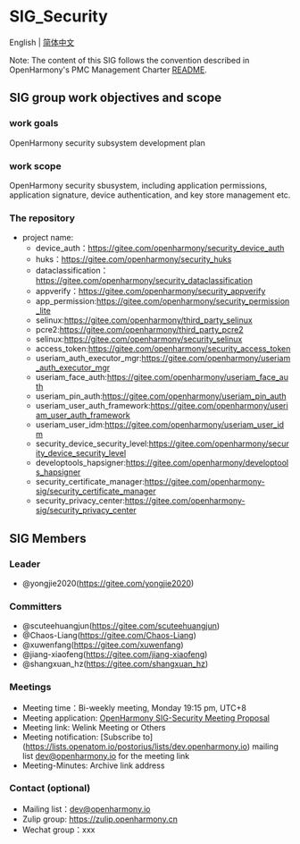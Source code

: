 # SIG_Security
English | [简体中文](./sig_security_cn.md)

Note: The content of this SIG follows the convention described in OpenHarmony's PMC Management Charter [README](/zh/pmc.md).

## SIG group work objectives and scope

### work goals
OpenHarmony security subsystem development plan

### work scope
OpenHarmony security sbusystem, including application permissions, application signature, device authentication, and key store management etc.

### The repository
- project name:
  - device_auth：https://gitee.com/openharmony/security_device_auth
  - huks：https://gitee.com/openharmony/security_huks
  - dataclassification：https://gitee.com/openharmony/security_dataclassification
  - appverify：https://gitee.com/openharmony/security_appverify
  - app_permission:https://gitee.com/openharmony/security_permission_lite
  - selinux:https://gitee.com/openharmony/third_party_selinux
  - pcre2:https://gitee.com/openharmony/third_party_pcre2
  - selinux:https://gitee.com/openharmony/security_selinux
  - access_token:https://gitee.com/openharmony/security_access_token
  - useriam_auth_executor_mgr:https://gitee.com/openharmony/useriam_auth_executor_mgr
  - useriam_face_auth:https://gitee.com/openharmony/useriam_face_auth
  - useriam_pin_auth:https://gitee.com/openharmony/useriam_pin_auth
  - useriam_user_auth_framework:https://gitee.com/openharmony/useriam_user_auth_framework
  - useriam_user_idm:https://gitee.com/openharmony/useriam_user_idm
  - security_device_security_level:https://gitee.com/openharmony/security_device_security_level
  - developtools_hapsigner:https://gitee.com/openharmony/developtools_hapsigner
  - security_certificate_manager:https://gitee.com/openharmony-sig/security_certificate_manager
  - security_privacy_center:https://gitee.com/openharmony-sig/security_privacy_center

## SIG Members

### Leader
- @yongjie2020(https://gitee.com/yongjie2020)

### Committers
- @scuteehuangjun(https://gitee.com/scuteehuangjun)
- @Chaos-Liang(https://gitee.com/Chaos-Liang)
- @xuwenfang(https://gitee.com/xuwenfang)
- @jiang-xiaofeng(https://gitee.com/jiang-xiaofeng)
- @shangxuan_hz(https://gitee.com/shangxuan_hz)

 ### Meetings
- Meeting time：Bi-weekly meeting, Monday 19:15 pm, UTC+8
- Meeting application: [OpenHarmony SIG-Security Meeting Proposal](https://shimo.im/sheets/g69CCHwg3QhTDVQc/MODOC)
- Meeting link: Welink Meeting or Others
- Meeting notification: [Subscribe to] (https://lists.openatom.io/postorius/lists/dev.openharmony.io) mailing list dev@openharmony.io for the meeting link
- Meeting-Minutes: Archive link address

### Contact (optional)

- Mailing list：dev@openharmony.io
- Zulip group: https://zulip.openharmony.cn
- Wechat group：xxx
